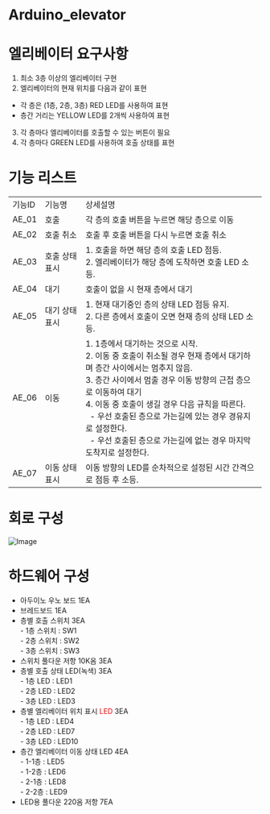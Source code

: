 # Arduino_elevator

# 엘리베이터 요구사항
1. 최소 3층 이상의 엘리베이터 구현
2. 엘리베이터의 현재 위치를 다음과 같이 표현
  - 각 층은 (1층, 2층, 3층) RED LED를 사용하여 표현
  - 층간 거리는 YELLOW LED를 2개씩 사용하여 표현
3. 각 층마다 엘리베이터를 호출할 수 있는 버튼이 필요
4. 각 층마다 GREEN LED를 사용하여 호출 상태를 표현

# 기능 리스트
<table>
  <tr>
    <td>기능ID</td>
    <td>기능명</td>
    <td>상세설명</td>
  </tr>
  <tr>
    <td>AE_01</td>
    <td>호출</td>
    <td>각 층의 호출 버튼을 누르면 해당 층으로 이동</td>
  </tr>
  <tr>
    <td>AE_02</td>
    <td>호출 취소</td>
    <td>호출 후 호출 버튼을 다시 누르면 호출 취소</td>
  </tr>
  <tr>
    <td>AE_03</td>
    <td>호출 상태 표시</td>
    <td>1. 호출을 하면 해당 층의 호출 LED 점등.<br>2. 엘리베이터가 해당 층에 도착하면 호출 LED 소등.</td>
  </tr>
  <tr>
    <td>AE_04</td>
    <td>대기</td>
    <td>호출이 없을 시 현재 층에서 대기</td>
  </tr>
  <tr>
    <td>AE_05</td>
    <td>대기 상태 표시</td>
    <td>1. 현재 대기중인 층의 상태 LED 점등 유지.<br>2. 다른 층에서 호출이 오면 현재 층의 상태 LED 소등.</td>
  </tr>
  <tr>
    <td>AE_06</td>
    <td>이동</td>
    <td>1. 1층에서 대기하는 것으로 시작.<br>
        2. 이동 중 호출이 취소될 경우 현재 층에서 대기하며 층간 사이에서는 멈추지 않음.<br>
        3. 층간 사이에서 멈출 경우 이동 방향의 근접 층으로 이동하여 대기<br>
        4. 이동 중 호출이 생길 경우 다음 규칙을 따른다.<br>
        &nbsp;&nbsp;- 우선 호출된 층으로 가는길에 있는 경우 경유지로 설정한다.<br>
        &nbsp;&nbsp;- 우선 호출된 층으로 가는길에 없는 경우 마지막 도착지로 설정한다.<br>
    </td>
  </tr>
  <tr>
    <td>AE_07</td>
    <td>이동 상태 표시</td>
    <td>이동 방향의 LED를 순차적으로 설정된 시간 간격으로 점등 후 소등.</td>
  </tr>
</table>

# 회로 구성
![Image](https://github.com/user-attachments/assets/2b41db2d-e7e4-4c10-894b-b46db8300f0e)

# 하드웨어 구성
* 아두이노 우노 보드 1EA
* 브레드보드 1EA
* 층별 호출 스위치 3EA   
  \- 1층 스위치 : SW1   
  \- 2층 스위치 : SW2   
  \- 3층 스위치 : SW3
* 스위치 풀다운 저항 10K옴 3EA
* 층별 호출 상태 LED(녹색) 3EA   
  \- 1층 LED : LED1   
  \- 2층 LED : LED2   
  \- 3층 LED : LED3
* 층별 엘리베이터 위치 표시 <span style="color:red">LED</span> 3EA   
  \- 1층 LED : LED4   
  \- 2층 LED : LED7   
  \- 3층 LED : LED10   
* 층간 엘리베이터 이동 상태 LED 4EA   
  \- 1-1층 : LED5   
  \- 1-2층 : LED6   
  \- 2-1층 : LED8   
  \- 2-2층 : LED9   
* LED용 풀다운 220옴 저항 7EA
